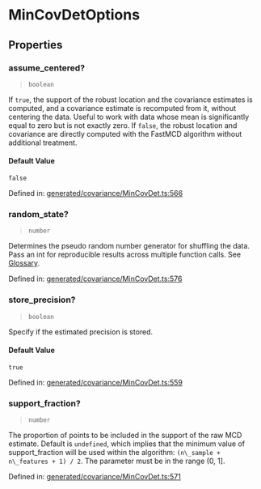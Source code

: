 # MinCovDetOptions

## Properties

### assume\_centered?

> `boolean`

If `true`, the support of the robust location and the covariance estimates is computed, and a covariance estimate is recomputed from it, without centering the data. Useful to work with data whose mean is significantly equal to zero but is not exactly zero. If `false`, the robust location and covariance are directly computed with the FastMCD algorithm without additional treatment.

#### Default Value

`false`

Defined in:  [generated/covariance/MinCovDet.ts:566](https://github.com/transitive-bullshit/scikit-learn-ts/blob/92ab806/packages/sklearn/src/generated/covariance/MinCovDet.ts#L566)

### random\_state?

> `number`

Determines the pseudo random number generator for shuffling the data. Pass an int for reproducible results across multiple function calls. See [Glossary](../../glossary.html#term-random_state).

Defined in:  [generated/covariance/MinCovDet.ts:576](https://github.com/transitive-bullshit/scikit-learn-ts/blob/92ab806/packages/sklearn/src/generated/covariance/MinCovDet.ts#L576)

### store\_precision?

> `boolean`

Specify if the estimated precision is stored.

#### Default Value

`true`

Defined in:  [generated/covariance/MinCovDet.ts:559](https://github.com/transitive-bullshit/scikit-learn-ts/blob/92ab806/packages/sklearn/src/generated/covariance/MinCovDet.ts#L559)

### support\_fraction?

> `number`

The proportion of points to be included in the support of the raw MCD estimate. Default is `undefined`, which implies that the minimum value of support\_fraction will be used within the algorithm: `(n\_sample + n\_features + 1) / 2`. The parameter must be in the range (0, 1\].

Defined in:  [generated/covariance/MinCovDet.ts:571](https://github.com/transitive-bullshit/scikit-learn-ts/blob/92ab806/packages/sklearn/src/generated/covariance/MinCovDet.ts#L571)
